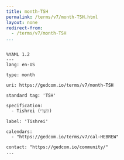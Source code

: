 ```yaml
---
title: month-TSH
permalink: /terms/v7/month-TSH.html
layout: none
redirect-from:
  - /terms/v7/month-TSH
...
```


```

%YAML 1.2
---
lang: en-US

type: month

uri: https://gedcom.io/terms/v7/month-TSH

standard tag: 'TSH'

specification:
  - Tishrei (תִּשְׁרֵי)

label: 'Tishrei'

calendars:
  - "https://gedcom.io/terms/v7/cal-HEBREW"

contact: "https://gedcom.io/community/"
...

```
